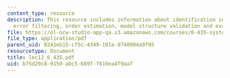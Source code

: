 ```yaml
---
content_type: resource
description: This resource includes information about identification in practice,
  error filtering, order estimation, model structure validation and examples.
file: https://ol-ocw-studio-app-qa.s3.amazonaws.com/courses/6-435-system-identification-spring-2005/b75d29c89150abc5689ff619ea4f9aaf_lec12_6_435.pdf
file_type: application/pdf
parent_uid: 0241eb15-cf5c-4349-191e-9748904a9f95
resourcetype: Document
title: lec12_6_435.pdf
uid: b75d29c8-9150-abc5-689f-f619ea4f9aaf
---
```

